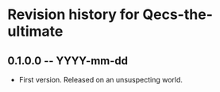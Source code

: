 # Revision history for Qecs-the-ultimate

## 0.1.0.0 -- YYYY-mm-dd

* First version. Released on an unsuspecting world.
